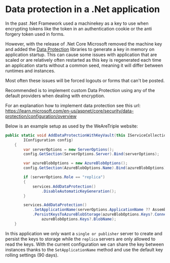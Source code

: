 ﻿# Data protection in a .Net application

In the past .Net Framework used a machinekey as a key to use when encrypting tokens like the token in an authentication
cookie or the anti forgery token used in forms. 

However, with the release of .Net Core Microsoft removed the machine key and added the [Data Protection](https://learn.microsoft.com/en-us/aspnet/core/security/data-protection/introduction) libraries to 
generate a key in memory on application startup. This can cause some issues with application that are scaled or are 
relatively often restarted as this key is regenerated each time an application starts without a common seed, 
meaning it will differ between runtimes and instances. 

Most often these issues will be forced logouts or forms that can't be posted.

Recommended is to implement custom Data Protection using any of the default providers when dealing with encryption.

For an explanation how to implement data protection see this url: https://learn.microsoft.com/en-us/aspnet/core/security/data-protection/configuration/overview

Below is an example setup as used by the WeAreTriple website:
```csharp
public static void AddDataProtectionWithKeyVault(this IServiceCollection services,
        IConfiguration config)
    {
        var serverOptions = new ServerOptions();
        config.GetSection(ServerOptions.Server).Bind(serverOptions);

        var azureBlobOptions = new AzureBlobOptions();
        config.GetSection(AzureBlobOptions.Name).Bind(azureBlobOptions);

        if (serverOptions.Role == "replica")
        {
            services.AddDataProtection()
                .DisableAutomaticKeyGeneration();
        }

        services.AddDataProtection()
            .SetApplicationName(serverOptions.ApplicationName ?? Assembly.GetExecutingAssembly().GetName().FullName)
            .PersistKeysToAzureBlobStorage(azureBlobOptions.Keys?.ConnectionString, azureBlobOptions.Keys?.ContainerName,
                azureBlobOptions.Keys?.BlobName);
    }
```
In this application we only want a `single or publisher` server to create and persist the keys to storage while the `replica`
servers are only allowed to read the keys. With the current configuration we can share the key between instances thanks 
to the `SetApplicationName` method and use the default key rolling settings (90 days).